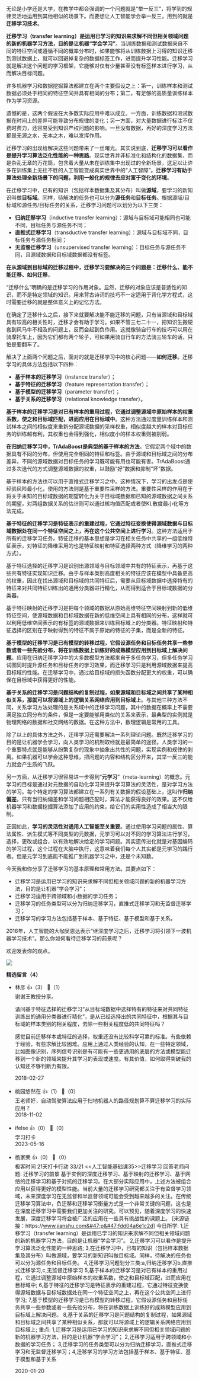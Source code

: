 无论是小学还是大学，在教学中都会强调的一个问题就是“举一反三”，将学到的规律灵活地运用到其他相似的场景下。而要想让人工智能学会举一反三，用到的就是**迁移学习技术**。

**迁移学习（transfer learning）是运用已学习的知识来求解不同但相关领域问题的新的机器学习方法，目的是让机器“学会学习”**。当训练数据和测试数据来自不同的特征空间或遵循不同的概率分布时，如果能够将从训练数据上习得的知识迁移到测试数据上，就可以回避掉复杂的数据标签工作，进而提升学习性能。迁移学习就是解决这个问题的学习框架，它能够对仅有少量甚至没有标签样本进行学习，从而解决目标问题。

许多机器学习和数据挖掘算法都建立在两个主要假设之上：第一，训练样本和测试数据必须处于相同的特征空间并具有相同的分布；第二，有足够的高质量训练样本作为学习资源。

遗憾的是，这两个假设在大多数实际应用中难以成立。一方面，训练数据和测试数据在时间上的差异可能导致分布规律的变化；另一方面，对大量数据进行标注不仅费时费力，还容易受到知识产权问题的影响。一旦没有数据，再好的深度学习方法都是无源之水，无本之木，难以发挥作用。

迁移学习的出现给解决这些问题带来了一丝曙光。其实说到底，**迁移学习可以看作是提升学习算法泛化性能的一种思路**。现实世界并非标准化和结构化的数据集，而是杂乱无章的万花筒，包含着大量从未在训练集中出现过的全新场景，这足以让许多在训练集上无往不胜的人工智能变成真实世界中的“人工智障”。**迁移学习有助于算法处理全新场景下的问题，利用一般化的规律去应对富于变化的环境**。

在迁移学习中，已有的知识（包括样本数据集及其分布）叫做**源域**，要学习的新知识叫做**目标域**。同样，待解决的任务也可以分为**源任务**和**目标任务**。根据源域/目标域和源任务/目标任务的关系，迁移学习问题可以划分为以下三类：

- **归纳迁移学习**（inductive transfer learning）：源域与目标域可能相同也可能不同，目标任务与源任务不同；
- **直推式迁移学习**（transductive transfer learning）：源域与目标域不同，目标任务与源任务相同；
- **无监督迁移学习**（unsupervised transfer learning）：目标任务与源任务不同，且源域数据和目标域数据都没有标签。

**在从源域到目标域的迁移过程中，迁移学习要解决的三个问题是：迁移什么、能不能迁移、如何迁移**。

“迁移什么”明确的是迁移学习的作用对象。显然，迁移的对象应该是普适性的知识，而不是特定领域的知识。用来背古诗词的技巧不一定适用于背化学方程式，这时需要迁移的就是整体意义上的记忆方法。

在确定了迁移什么之后，接下来就要解决能不能迁移的问题，只有当源域和目标域具有较高的相关性时，迁移才会有助于学习。如果不管三七二十一，把知识生搬硬套到风马牛不相及的问题上，反而会起到负作用。这就像骑自行车的技巧可以用在骑摩托车上，因为它们都有两个轮子，可如果用骑自行车的方法骑三轮车的话，只怕是要翻车了。

解决了上面两个问题之后，面对的就是迁移学习中的核心问题——**如何迁移**。迁移学习的具体方法包括以下四种：

- **基于样本的迁移学习**（instance transfer）；
- **基于特征的迁移学习**（feature representation transfer）；
- **基于模型的迁移学习**（parameter transfer）；
- **基于关系的迁移学习**（relational knowledge transfer）。

**基于样本的迁移学习是对已有样本的重用过程，它通过调整源域中原始样本的权重系数，使之和目标域匹配，进而应用在目标域中**。这种方法通过度量训练样本和测试样本之间的相似度来重新分配源域数据的采样权重，相似度越大的样本对目标任务的训练越有利，其权重也会得到强化，相似度小的样本权重则被削弱。

**在归纳迁移学习中，TrAdaBoost是典型的基于样本的方法**。它假定两个域中的数据具有不同的分布，但使用完全相同的特征和标签。由于源域和目标域之间的分布差异，不同的源域数据对目标任务的学习既可能有用也可能有害。TrAdaBoost通过多次迭代的方式调整源域数据的权重，以鼓励“好”数据和抑制“坏”数据。

基于样本的方法也可以用于直推式迁移学习之中。这种情况下，学习的出发点是使经验风险最小化，使用的方法则是基于重要性采样的方法。重要性采样的作用在于将关于未知的目标域数据的期望转化为关于目标域数据和已知的源域数据之间关系的期望，对两组数据关系的估计则可以通过核均值匹配或者使KL散度最小化等方法完成。

**基于特征的迁移学习是特征表示的重建过程，它通过特征变换使得源域数据与目标域数据处在同一个特征空间之上，再在这个公共空间上进行学习**。这种方法适用于所有的迁移学习任务。特征迁移的基本思想是学习在相关任务中共享的一组低维特征表示，对特征的降维采用的也是特征映射和特征选择两种方式（降维学习的两种方式）。

基于特征选择的迁移学习是识别出源领域与目标领域中共有的特征表示，再基于这些共有特征实现知识迁移。由于与样本类别高度相关的特征应该在模型中具备更高的权重，因此在找出源域和目标域的共同特征后，需要从目标域数据中选择特有的特征来对共同特征训练出的通用分类器进行精化，从而得到适合于目标域数据的分类器。

基于特征映射的迁移学习是把每个领域的数据从原始高维特征空间映射到新的低维特征空间，使源域数据和目标域数据在新的低维空间上具有相同的分布，这样就可以利用低维空间表示的有标签的源域数据来训练目标域上的分类器。特征映射和特征选择的区别在于映射得到的特征不属于原始的特征的子集，而是全新的特征。

**基于模型的迁移学习是已有模型的转移过程，它假设源任务和目标任务共享一些参数或者一些先验分布，将在训练数据上训练好的成熟模型应用到目标域上解决问题**。应用在归纳迁移学习中的大多数模型方法都来自于多任务学习，但多任务学习试图同时提升源任务和目标任务的学习效果，而迁移学习只是利用源域数据来提高目标域的性能。在迁移学习中，通过给目标域的损失函数分配更大的权重，可以确保在目标域中获得更好的性能。

**基于关系的迁移学习是问题结构的复制过程，如果源域和目标域之间共享了某种相似关系，那就可以将源域上的逻辑关系网络应用到目标域上**。与其他三种方法不同，关系学习方法处理的是关系域中的迁移学习问题，其中的数据在概率上不需要满足独立同分布的条件，但是一定要能够用类似的关系来表示，最典型的实例就是物理网络的数据和社交网络的数据。在这种方法中，数理逻辑是常用的工具。

除了以上的具体方法之外，迁移学习还需要解决一系列理论问题。既然迁移学习的目的是让机器学会学习，向人类学习的机制取经就是最简单的途径。人类学习的一个重要特点就是能够从纷繁复杂的现象中抽象出共性的问题，实现实例和规律的剥离。如果机器可以学会这种思维，把问题的内容和结构区分开来，其举一反三的能力就会产生质的飞跃。

另一方面，从迁移学习很容易进一步得到“**元学习**”（meta-learning）的概念。元学习的目标是通过对元数据的自动化学习来提升学习算法的灵活性，是对学习方法的学习。每个特定的学习算法都建立在一系列有关数据的假设基础上，这叫作**归纳偏差**。只有当归纳偏差和学习问题相匹配时，算法才能获得良好的效果。这不仅给机器学习和数据挖掘算法添加了应用的约束，给它们的实用性造成了相当大的限制。

正因如此，**学习的灵活性对通用人工智能至关重要**。通过使用学习问题的属性、算法属性、派生模式等不同类型的元数据，元学习可以对不同的学习算法进行学习，选择，更改或组合，以有效地解决给定的学习问题。其实遗传进化就是对基因编码的学习过程，这个过程在大脑中执行，这意味着我们每个人其实都是元学习的践行者。但是元学习到底能不能推广到机器学习之中，还是个未知数。

今天我和你分享了迁移学习的基本原理和常用方法。其要点如下：

- 迁移学习是运用已学习的知识来求解不同但相关领域问题的新的机器学习方法，目的是让机器“学会学习”；
- 迁移学习适用于跨领域和小数据的学习任务；
- 迁移学习的任务类型可以分为归纳迁移学习，直推式迁移学习和无监督迁移学习；
- 迁移学习的学习方法包括基于样本、基于特征、基于模型和基于关系。

2016年，人工智能的大咖吴恩达表示“继深度学习之后，迁移学习将引领下一波机器学习技术”。那么你如何看待迁移学习的前景呢？

欢迎发表你的观点。

![](https://static001.geekbang.org/resource/image/a3/bb/a331dead77d7e3e1d9f1939ed38534bb.jpg?wh=1110%2A1082)
<div><strong>精选留言（4）</strong></div><ul>
<li><span>林彦</span> 👍（3） 💬（1）<div>谢谢王教授分享。

请问基于特征选择的迁移学习“从目标域数据中选择特有的特征来对共同特征训练出的通用分类器进行精化”，是从已经选择出的共同特征中，根据其与目标域的样本类别的相关程度，去除一些相关程度低的共同特征吗？

感觉目前迁移样本或特征的选择，权重还没有比较科学可靠的标准。有些依赖于经验，有些求解比较困难。应用上通过人类经验的认知，在一些特定领域，比如图像识别，序列信号识别是有可能有一些更通用的底层的方法或模型能迁移到一个新的领域来提升其学习的表现或速度。有其价值，如何取得突破我的认知还不够判断力有限。</div>2018-02-27</li><br/><li><span>桃园悠然在</span> 👍（1） 💬（0）<div>王老师好，自动驾驶算法应用于扫地机器人的路径规划算不算迁移学习的实际应用？</div>2018-11-02</li><br/><li><span>ifelse</span> 👍（0） 💬（0）<div>学习打卡</div>2023-05-16</li><br/><li><span>杨家荣</span> 👍（0） 💬（0）<div>极客时间
21天打卡行动 33&#47;21
&lt;&lt;人工智能基础课35&gt;&gt;迁移学习
回答老师问题:
迁移学习的前景
基于实例的深度迁移学习、基于映射的迁移学习、基于网络的迁移学习和基于对抗的迁移学习。在大部分实际应用中，上述方法被组合应用以获得更好的模型性能。当前大量的迁移学习研究都关注于有监督学习领域，未来深度学习在无监督和半监督领域可能会受到越来越多的关注。在传统迁移学习算法中，负迁移和迁移学习衡量方式是一个非常关键的问题，这也是在深度迁移学习中需要我们更加关注的研究。可以预见，随着深度学习的快速发展，深度迁移学习将会被广泛的应用在一些具有挑战性的课题上。
[来源链接：https:&#47;&#47;www.jianshu.com&#47;p&#47;fdd04a6e1c2d]
今日所学:
1,迁移学习（transfer learning）是运用已学习的知识来求解不同但相关领域问题的新的机器学习方法，目的是让机器“学会学习”。
2,迁移学习可以看作是提升学习算法泛化性能的一种思路;
3,在迁移学习中，已有的知识（包括样本数据集及其分布）叫做源域，要学习的新知识叫做目标域。同样，待解决的任务也可以分为源任务和目标任务。
4,迁移学习问题划分三类:a,归纳迁移学习b,直推式迁移学习,c,无监督迁移学习
5,基于样本的迁移学习是对已有样本的重用过程，它通过调整源域中原始样本的权重系数，使之和目标域匹配，进而应用在目标域中;
6,基于特征的迁移学习是特征表示的重建过程，它通过特征变换使得源域数据与目标域数据处在同一个特征空间之上，再在这个公共空间上进行学习;
7,基于模型的迁移学习是已有模型的转移过程，它假设源任务和目标任务共享一些参数或者一些先验分布，将在训练数据上训练好的成熟模型应用到目标域上解决问题。
8,基于关系的迁移学习是问题结构的复制过程，如果源域和目标域之间共享了某种相似关系，那就可以将源域上的逻辑关系网络应用到目标域上;
重点:
1,迁移学习是运用已学习的知识来求解不同但相关领域问题的新的机器学习方法，目的是让机器“学会学习”；
2,迁移学习适用于跨领域和小数据的学习任务；
3,迁移学习的任务类型可以分为归纳迁移学习，直推式迁移学习和无监督迁移学习；4,迁移学习的学习方法包括基于样本、基于特征、基于模型和基于关系
</div>2020-01-20</li><br/>
</ul>